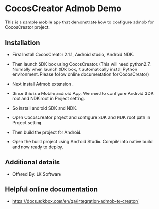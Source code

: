 # CocosCreator Admob Demo

This is a sample mobile app that demonstrate how to configure admob for CocosCreator project.

## Installation

* First Install CocosCreator 2.1.1, Android studio, Android NDK.

* Then launch SDK box using CocosCreator. (This will need python2.7. Normally when launch SDK box, It automatically install Python environment. Please follow online documentation for CocosCreator) 
* Next install Admob extension .

* Since this is a Mobile android App, We need to configure Android SDK root and NDK root in Project setting.
* So install android SDK and NDK.
* Open CocosCreator project and configure SDK and NDK root path in Project setting.
* Then build the project for Android.
* Open the build project using Android Studio. Compile into native build and now ready to deploy.

## Additional details

* Offered By: LK Software

## Helpful online documentation

* https://docs.sdkbox.com/en/qa/integration-admob-to-creator/


   
